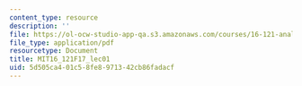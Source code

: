 ```yaml
---
content_type: resource
description: ''
file: https://ol-ocw-studio-app-qa.s3.amazonaws.com/courses/16-121-analytical-subsonic-aerodynamics-fall-2017/5d505ca401c58fe8971342cb86fadacf_MIT16_121F17_lec01.pdf
file_type: application/pdf
resourcetype: Document
title: MIT16_121F17_lec01
uid: 5d505ca4-01c5-8fe8-9713-42cb86fadacf
---
```

